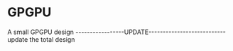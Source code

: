 # GPGPU
A small GPGPU design
-----------------UPDATE---------------------------
update the total design
